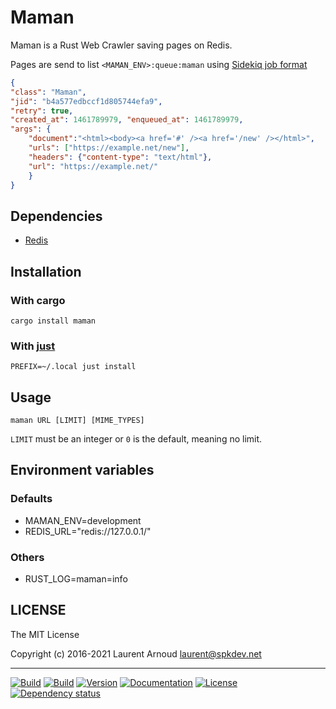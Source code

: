 # Maman

Maman is a Rust Web Crawler saving pages on Redis.

Pages are send to list `<MAMAN_ENV>:queue:maman` using
[Sidekiq job format](https://github.com/mperham/sidekiq/wiki/Job-Format)

``` json
{
"class": "Maman",
"jid": "b4a577edbccf1d805744efa9",
"retry": true,
"created_at": 1461789979, "enqueued_at": 1461789979,
"args": {
    "document":"<html><body><a href='#' /><a href='/new' /></html>",
    "urls": ["https://example.net/new"],
    "headers": {"content-type": "text/html"},
    "url": "https://example.net/"
    }
}
```

## Dependencies

* [Redis](http://redis.io/)

## Installation

### With cargo

```
cargo install maman
```

### With [just](https://github.com/casey/just)

```
PREFIX=~/.local just install
```

## Usage

```
maman URL [LIMIT] [MIME_TYPES]
```

`LIMIT` must be an integer or `0` is the default, meaning no limit.

## Environment variables

### Defaults

* MAMAN_ENV=development
* REDIS_URL="redis://127.0.0.1/"

### Others

* RUST_LOG=maman=info

## LICENSE

The MIT License

Copyright (c) 2016-2021 Laurent Arnoud <laurent@spkdev.net>

---
[![Build](https://img.shields.io/travis/spk/maman/master.svg)](https://travis-ci.org/spk/maman)
[![Build](https://img.shields.io/github/workflow/status/spk/maman/CI/master.svg)](https://github.com/spk/maman/actions)
[![Version](https://img.shields.io/crates/v/maman.svg)](https://crates.io/crates/maman)
[![Documentation](https://img.shields.io/badge/doc-rustdoc-blue.svg)](https://docs.rs/maman/)
[![License](https://img.shields.io/badge/license-MIT-blue.svg)](https://opensource.org/licenses/MIT "MIT")
[![Dependency status](https://deps.rs/repo/github/spk/maman/status.svg)](https://deps.rs/repo/github/spk/maman)

